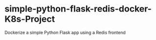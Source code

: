# simple-python-flask-redis-docker-K8s-Project
Dockerize a simple Python Flask app using a Redis frontend
